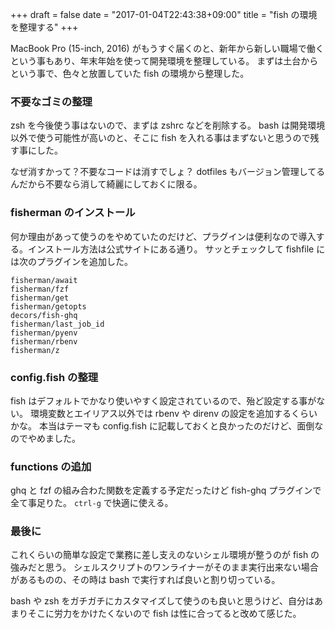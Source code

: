 +++
draft = false
date = "2017-01-04T22:43:38+09:00"
title = "fish の環境を整理する"
+++

MacBook Pro (15-inch, 2016) がもうすぐ届くのと、新年から新しい職場で働くという事もあり、年末年始を使って開発環境を整理している。
まずは土台からという事で、色々と放置していた fish の環境から整理した。

### 不要なゴミの整理

zsh を今後使う事はないので、まずは zshrc などを削除する。
bash は開発環境以外で使う可能性が高いのと、そこに fish を入れる事はまずないと思うので残す事にした。

なぜ消すかって？不要なコードは消すでしょ？ dotfiles もバージョン管理してるんだから不要なら消して綺麗にしておくに限る。

### fisherman のインストール

何か理由があって使うのをやめていたのだけど、プラグインは便利なので導入する。インストール方法は公式サイトにある通り。
サッとチェックして fishfile には次のプラグインを追加した。
```
fisherman/await
fisherman/fzf
fisherman/get
fisherman/getopts
decors/fish-ghq
fisherman/last_job_id
fisherman/pyenv
fisherman/rbenv
fisherman/z
```

### config.fish の整理

fish はデフォルトでかなり使いやすく設定されているので、殆ど設定する事がない。
環境変数とエイリアス以外では rbenv や direnv の設定を追加するくらいかな。
本当はテーマも config.fish に記載しておくと良かったのだけど、面倒なのでやめました。

### functions の追加

ghq と fzf の組み合わた関数を定義する予定だったけど fish-ghq プラグインで全て事足りた。
`ctrl-g` で快適に使える。

### 最後に

これくらいの簡単な設定で業務に差し支えのないシェル環境が整うのが fish の強みだと思う。
シェルスクリプトのワンライナーがそのまま実行出来ない場合があるものの、その時は bash で実行すれば良いと割り切っている。

bash や zsh をガチガチにカスタマイズして使うのも良いと思うけど、自分はあまりそこに労力をかけたくないので fish は性に合ってると改めて感じた。
